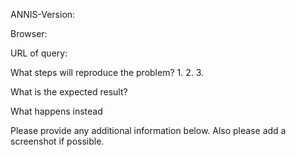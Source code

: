 ANNIS-Version:

Browser:

URL of query:

What steps will reproduce the problem?
1.
2.
3.

What is the expected result?


What happens instead


Please provide any additional information below. Also please add a screenshot if possible.

